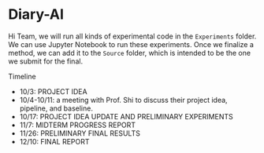 # Diary-AI

Hi Team, we will run all kinds of 
experimental code in the `Experiments` 
folder. We can use Jupyter Notebook to 
run these experiments. Once we finalize 
a method, we can add it to the `Source` 
folder, which is intended to be the 
one we submit for the final.

Timeline
- 10/3: PROJECT IDEA
- 10/4-10/11: a meeting with Prof. Shi to discuss their project idea, pipeline, and baseline.
- 10/17: PROJECT IDEA UPDATE AND PRELIMINARY EXPERIMENTS
- 11/7: MIDTERM PROGRESS REPORT
- 11/26: PRELIMINARY FINAL RESULTS
- 12/10: FINAL REPORT